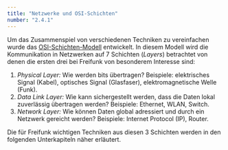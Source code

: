 ```yaml
---
title: "Netzwerke und OSI-Schichten"
number: "2.4.1"
---
```


Um das Zusammenspiel von verschiedenen Techniken zu vereinfachen wurde das [OSI-Schichten-Modell](https://de.wikipedia.org/wiki/OSI-Modell#Die_sieben_Schichten) entwickelt. In diesem Modell wird die Kommunikation in Netzwerken auf 7 Schichten (*Layers*) betrachtet von denen die ersten drei bei Freifunk von besonderem Interesse sind:

1. *Physical Layer:* Wie werden bits übertragen? Beispiele: elektrisches Signal (Kabel), optisches Signal (Glasfaser), elektromagnetische Welle (Funk).
2. *Data Link Layer:* Wie kann sichergestellt werden, dass die Daten lokal zuverlässig übertragen werden? Beispiele: Ethernet, WLAN, Switch.
3. *Network Layer:* Wie können Daten global adressiert und durch ein Netzwerk gereicht werden? Beispiele: Internet Protocol (IP), Router.

Die für Freifunk wichtigen Techniken aus diesen 3 Schichten werden in den folgenden Unterkapiteln näher erläutert.
